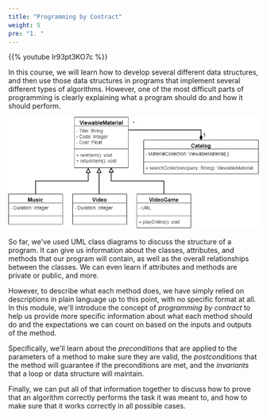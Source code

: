 ```yaml
---
title: "Programming by Contract"
weight: 5
pre: "1. "
---
```

{{% youtube Ir93pt3KO7c %}}

In this course, we will learn how to develop several different data structures, and then use those data structures in programs that implement several different types of algorithms. However, one of the most difficult parts of programming is clearly explaining what a program should do and how it should perform.

![UML Diagram Example](/images/3/3.1.videouml.png)

So far, we've used UML class diagrams to discuss the structure of a program. It can give us information about the classes, attributes, and methods that our program will contain, as well as the overall relationships between the classes. We can even learn if attributes and methods are private or public, and more.

However, to describe what each method does, we have simply relied on descriptions in plain language up to this point, with no specific format at all. In this module, we'll introduce the concept of _programming by contract_ to help us provide more specific information about what each method should do and the expectations we can count on based on the inputs and outputs of the method.

Specifically, we'll learn about the _preconditions_ that are applied to the parameters of a method to make sure they are valid, the _postconditions_ that the method will guarantee if the preconditions are met, and the _invariants_ that a loop or data structure will maintain. 

Finally, we can put all of that information together to discuss how to prove that an algorithm correctly performs the task it was meant to, and how to make sure that it works correctly in all possible cases. 
